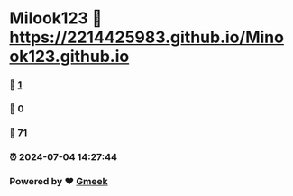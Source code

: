 # Milook123 :link: https://2214425983.github.io/Minook123.github.io 
### :page_facing_up: [1](https://2214425983.github.io/Minook123.github.io/tag.html) 
### :speech_balloon: 0 
### :hibiscus: 71 
### :alarm_clock: 2024-07-04 14:27:44 
### Powered by :heart: [Gmeek](https://github.com/Meekdai/Gmeek)
